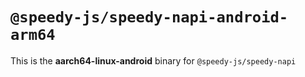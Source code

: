 # `@speedy-js/speedy-napi-android-arm64`

This is the **aarch64-linux-android** binary for `@speedy-js/speedy-napi`
